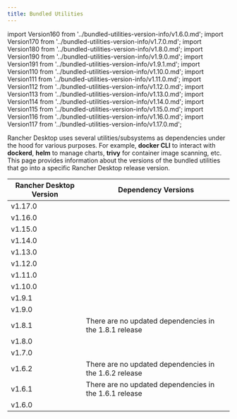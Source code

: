 ```yaml
---
title: Bundled Utilities
---
```


import Version160 from '../bundled-utilities-version-info/v1.6.0.md';
import Version170 from '../bundled-utilities-version-info/v1.7.0.md';
import Version180 from '../bundled-utilities-version-info/v1.8.0.md';
import Version190 from '../bundled-utilities-version-info/v1.9.0.md';
import Version191 from '../bundled-utilities-version-info/v1.9.1.md';
import Version110 from '../bundled-utilities-version-info/v1.10.0.md';
import Version111 from '../bundled-utilities-version-info/v1.11.0.md';
import Version112 from '../bundled-utilities-version-info/v1.12.0.md';
import Version113 from '../bundled-utilities-version-info/v1.13.0.md';
import Version114 from '../bundled-utilities-version-info/v1.14.0.md';
import Version115 from '../bundled-utilities-version-info/v1.15.0.md';
import Version116 from '../bundled-utilities-version-info/v1.16.0.md';
import Version117 from '../bundled-utilities-version-info/v1.17.0.md';

<head>
  <link rel="canonical" href="https://docs.rancherdesktop.io/references/bundled-utilities"/>
</head>

Rancher Desktop uses several utilities/subsystems as dependencies under the hood for various purposes. For example, **docker CLI** to interact with **dockerd**, **helm** to manage charts, **trivy** for container image scanning, etc. This page provides information about the versions of the bundled utilities that go into a specific Rancher Desktop release version.

| Rancher Desktop Version | Dependency Versions                                    |
|-------------------------|--------------------------------------------------------|
| v1.17.0                 | <Version117 />                                         |
| v1.16.0                 | <Version116 />                                         |
| v1.15.0                 | <Version115 />                                         |
| v1.14.0                 | <Version114 />                                         |
| v1.13.0                 | <Version113 />                                         |
| v1.12.0                 | <Version112 />                                         |
| v1.11.0                 | <Version111 />                                         |
| v1.10.0                 | <Version110 />                                         |
| v1.9.1                  | <Version191 />                                         |
| v1.9.0                  | <Version190 />                                         |
| v1.8.1                  | There are no updated dependencies in the 1.8.1 release |
| v1.8.0                  | <Version180 />                                         |
| v1.7.0                  | <Version170 />                                         |
| v1.6.2                  | There are no updated dependencies in the 1.6.2 release |
| v1.6.1                  | There are no updated dependencies in the 1.6.1 release |
| v1.6.0                  | <Version160 />                                         |
